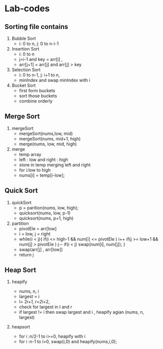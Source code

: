 # Lab-codes

## Sorting file contains 
 1. Bubble Sort 
    - i: 0 to n, j: 0 to n-i-1
 2. Insertion Sort
    - i: 0 to n
    - j=i-1 and key = arr[i] , 
    - arr[j+1] = arr[j] and arr[j] > key
 3. Selection Sort 
    - i: 0 to n-1, j: i+1 to n, 
    - minIndex and swap minIndex with i
 4. Bucket Sort 
    - first form buckets
    - sort those buckets
    - combine orderly

## Merge Sort 
1. mergeSort 
    - mergeSort(nums,low, mid)
    - mergeSort(nums, mid+1, high)
    - merge(nums, low, mid, high)
2. merge
    - temp array
    - left : low and right : high
    - store in temp merging left and right
    - for i:low to high
    - nums[i] = temp[i-low];

## Quick Sort 
1. quickSort
    - p = parition(nums, low, high);
    - quicksort(nums, low, p-1)
    - quicksort(nums, p+1, high)
2. partition
    - pivotEle = arr[low]
    - i = low, j = right
    - while(i < j){
            if(i <= high-1 && num[i] <= pivotEle ) i++
            if(j >= low+1 && num[j] > pivotEle ) j--
            if(i < j) swap(num[i], num[j]);
        }
    - swap(arr[j] , arr[low])
    - return j
    
## Heap Sort 
1. heapify
    - nums, n, i
    - largest = i
    - l= 2*i+1, r=2*i+2, 
    - check for largest in l and r
    - if largest != i then swap largest and i , heapify agian (nums, n, largest)

2. heapsort
    - for i :n/2-1 to i>=0, heapify with i
    - for i :n-1 to i>0, swap(i,0) and heapify(nums,i,0);